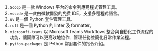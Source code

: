 1. `Scoop` 是一款 Windows 平台的命令列應用程式管理工具。
1. `vscode` 是一款由微軟開發的免費 IDE，支援多種程式語言。
1. `uv` 是一個 Python 套件管理工具。
1. `ruff` 是一個 Python 的 linter 及 formatter。
1. `microsoft-teams` 以 Microsoft Teams Workflows 整合與自動化工作流程的功能，讓團隊可以更高效地協作、管理任務並簡化日常作業流程。
1. `python-packages` 是 Python 常用套件的指令介紹。
